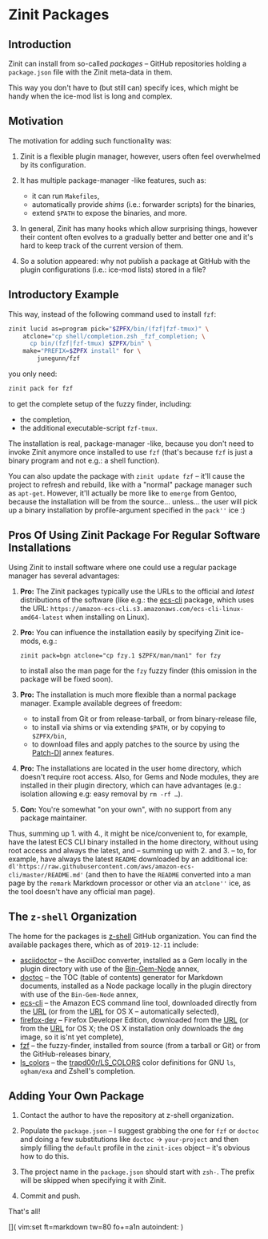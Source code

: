 # Zinit Packages

## Introduction

Zinit can install from so-called _packages_ – GitHub repositories holding
a `package.json` file with the Zinit meta-data in them.

This way you don't have to (but still can) specify ices, which might be handy
when the ice-mod list is long and complex.

## Motivation

The motivation for adding such functionality was:

1. Zinit is a flexible plugin manager, however, users often feel overwhelmed by
   its configuration.

2. It has multiple package-manager -like features, such as:

   - it can run `Makefiles`,
   - automatically provide _shims_ (i.e.: forwarder scripts) for the binaries,
   - extend `$PATH` to expose the binaries, and more.

3. In general, Zinit has many hooks which allow surprising things, however their
   content often evolves to a gradually better and better one and it's hard to
   keep track of the current version of them.

4. So a solution appeared: why not publish a package at GitHub with the plugin
   configurations (i.e.: ice-mod lists) stored in a file?

## Introductory Example

This way, instead of the following command used to install `fzf`:

```zsh
zinit lucid as=program pick="$ZPFX/bin/(fzf|fzf-tmux)" \
    atclone="cp shell/completion.zsh _fzf_completion; \
      cp bin/(fzf|fzf-tmux) $ZPFX/bin" \
    make="PREFIX=$ZPFX install" for \
        junegunn/fzf
```

you only need:

```zsh
zinit pack for fzf
```

to get the complete setup of the fuzzy finder, including:

- the completion,
- the additional executable-script `fzf-tmux`.

The installation is real, package-manager -like, because you don't need to
invoke Zinit anymore once installed to use `fzf` (that's because `fzf` is just
a binary program and not e.g.: a shell function).

You can also update the package with `zinit update fzf` – it'll cause the
project to refresh and rebuild, like with a "normal" package manager such as
`apt-get`. However, it'll actually be more like to `emerge` from Gentoo, because
the installation will be from the source… unless… the user will pick up a binary
installation by profile-argument specified in the `pack''` ice :)

## Pros Of Using Zinit Package For Regular Software Installations

Using Zinit to install software where one could use a regular package manager
has several advantages:

1. **Pro:** The Zinit packages typically use the URLs to the official and
   _latest_ distributions of the software (like e.g.: the
   [ecs-cli](https://github.com/z-shell/ecs-cli) package, which uses the
   URL: `https://amazon-ecs-cli.s3.amazonaws.com/ecs-cli-linux-amd64-latest`
   when installing on Linux).

2. **Pro:** You can influence the installation easily by specifying Zinit
   ice-mods, e.g.:

   ```
   zinit pack=bgn atclone="cp fzy.1 $ZPFX/man/man1" for fzy
   ```

   to install also the man page for the `fzy` fuzzy finder (this omission in
   the package will be fixed soon).

3. **Pro:** The installation is much more flexible than a normal package
   manager. Example available degrees of freedom:

   - to install from Git or from release-tarball, or from binary-release file,
   - to install via shims or via extending `$PATH`, or by copying to
     `$ZPFX/bin`,
   - to download files and apply patches to the source by using the
     [Patch-Dl](../z-a-patch-dl/) annex features.

4. **Pro:** The installations are located in the user home directory, which
   doesn't require root access. Also, for Gems and Node modules, they are
   installed in their plugin directory, which can have advantages (e.g.:
   isolation allowing e.g: easy removal by `rm -rf …`).

5. **Con:** You're somewhat "on your own", with no support from any package
   maintainer.

Thus, summing up 1. with 4., it might be nice/convenient to, for example, have
the latest ECS CLI binary installed in the home directory, without using root
access and always the latest, and – summing up with 2. and 3. – to, for example,
have always the latest `README` downloaded by an additional ice:
`dl'https://raw.githubusercontent.com/aws/amazon-ecs-cli/master/README.md'` (and
then to have the `README` converted into a man page by the `remark` Markdown
processor or other via an `atclone''` ice, as the tool doesn't have any official
man page).

## The `z-shell` Organization

The home for the packages is [z-shell](https://github.com/z-shell)
GitHub organization. You can find the available packages there, which as of
`2019-12-11` include:

- [asciidoctor](https://github.com/z-shell/asciidoctor) – the AsciiDoc
  converter, installed as a Gem locally in the plugin directory with use of the
  [Bin-Gem-Node](../z-a-bin-gem-node) annex,
- [doctoc](https://github.com/z-shell/doctoc) – the TOC (table of contents)
  generator for Markdown documents, installed as a Node package locally in the
  plugin directory with use of the `Bin-Gem-Node` annex,
- [ecs-cli](https://github.com/z-shell/ecs-cli) – the Amazon ECS command
  line tool, downloaded directly from the
  [URL](https://amazon-ecs-cli.s3.amazonaws.com/ecs-cli-linux-amd64-latest) (or
  from the
  [URL](https://amazon-ecs-cli.s3.amazonaws.com/ecs-cli-darwin-amd64-latest) for
  OS X – automatically selected),
- [firefox-dev](https://github.com/z-shell/firefox-dev) – Firefox Developer
  Edition, downloaded from the
  [URL](https://download.mozilla.org/?product=firefox-devedition-latest-ssl&os=linux64&lang=en-US)
  (or from the
  [URL](https://download.mozilla.org/?product=firefox-devedition-latest-ssl&os=osx&lang=en-US)
  for OS X; the OS X installation only downloads the `dmg` image, so it is'nt
  yet complete),
- [fzf](https://github.com/z-shell/fzf) – the fuzzy-finder, installed from
  source (from a tarball or Git) or from the GitHub-releases binary,
- [ls_colors](https://github.com/z-shell/ls_colors) – the
  [trapd00r/LS_COLORS](https://github.com/trapd00r/LS_COLORS) color definitions
  for GNU `ls`, `ogham/exa` and Zshell's completion.

## Adding Your Own Package

1. Contact the author to have the repository at z-shell organization.

2. Populate the `package.json` – I suggest grabbing the one for `fzf` or
   `doctoc` and doing a few substitutions like `doctoc` → `your-project` and
   then simply filling the `default` profile in the `zinit-ices` object – it's
   obvious how to do this.

3. The project name in the `package.json` should start with `zsh-`. The prefix
   will be skipped when specifying it with Zinit.

4. Commit and push.

That's all!

[]( vim:set ft=markdown tw=80 fo+=a1n autoindent: )
